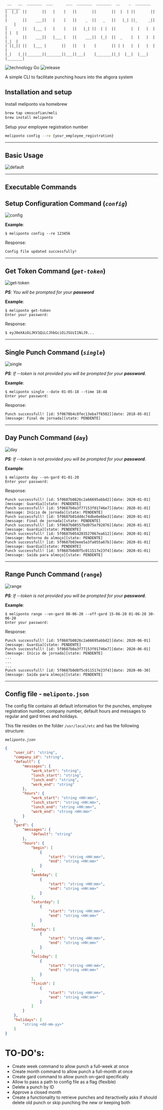 ```
 __   __  _______  ___      ___  _______  _______  __    _  _______  _______ 
|  |_|  ||       ||   |    |   ||       ||       ||  |  | ||       ||       |
|       ||    ___||   |    |   ||    _  ||   _   ||   |_| ||_     _||   _   |
|       ||   |___ |   |    |   ||   |_| ||  | |  ||       |  |   |  |  | |  |
|       ||    ___||   |___ |   ||    ___||  |_|  ||  _    |  |   |  |  |_|  |
| ||_|| ||   |___ |       ||   ||   |    |       || | |   |  |   |  |       |
|_|   |_||_______||_______||___||___|    |_______||_|  |__|  |___|  |_______|

```
![technology Go](https://img.shields.io/badge/technology-go-blue.svg)
![release](https://img.shields.io/github/v/release/cmoscofian/meliponto)

A simple CLI to facilitate punching hours into the ahgora system

## **Installation and setup**
Install meliponto via homebrew
```sh
brew tap cmoscofian/meli
brew install meliponto
```

Setup your employee registration number
```sh
meliponto config --re {your_employee_registration}
```

---
## **Basic Usage**
![default](./.github/assets/default.png)

---
## **Executable Commands**


## **Setup Configuration Command (*`config`*)**
![config](./.github/assets/config.png)

**Example**:

```
$ meliponto config --re 123456
```
Response:
```
Config file updated successfully!
```

---
## **Get Token Command (*`get-token`*)**
![get-token](./.github/assets/get-token.png)

***PS**: You will be prompted for your **password***

**Example**:
```
$ meliponto get-token
Enter your password: 
```
Response:
```
$ eyJ0eXAiOiJKV1QiLCJhbGciOiJSUzI1NiJ9...
```

---
## **Single Punch Command (*`single`*)**
![single](./.github/assets/single.png)

***PS**: If --token is not provided you will be prompted for your **password***.

**Example**:
```
$ meliponto single --date 01-05-18 --time 18:48
Enter your password:
```
Response:
```
Punch successfull! [id: 5f0678b4c8fec13eba7f6502][date: 2018-05-01][message: Final de jornada][state: PENDENTE]
```

---
## **Day Punch Command (`day`)**
![day](./.github/assets/day.png)

***PS**: If --token is not provided you will be prompted for your **password***.

**Example**:
```
$ meliponto day --on-gard 01-01-20
Enter your password:
```
Response:
```
Punch successfull! [id: 5f0687b0826c2a66695abbd2][date: 2020-01-01][message: Guardia][state: PENDENTE]
Punch successfull! [id: 5f0687b0a3f77153f01746e7][date: 2020-01-01][message: Início de jornada][state: PENDENTE]
Punch successfull! [id: 5f0687b01dd4c74dbe6e6be3][date: 2020-01-01][message: Final de jornada][state: PENDENTE]
Punch successfull! [id: 5f0687b08557bd075e792876][date: 2020-01-01][message: Guardia][state: PENDENTE]
Punch successfull! [id: 5f0687b054203527067ea612][date: 2020-01-01][message: Retorno do almoço][state: PENDENTE]
Punch successfull! [id: 5f0687b03eee5a3fa055a67b][date: 2020-01-01][message: Guardia][state: PENDENTE]
Punch successfull! [id: 5f0687b0d8f5c011517e23f4][date: 2020-01-01][message: Saída para almoço][state: PENDENTE]
```

---
## **Range Punch Command (`range`)**
![range](./.github/assets/range.png)

***PS**: If --token is not provided you will be prompted for your **password***.

**Example**:
```
$ meliponto range --on-gard 08-06-20 --off-gard 15-06-20 01-06-20 30-06-20
Enter your password:
```
Response:
```
Punch successfull! [id: 5f0687b0826c2a66695abbd2][date: 2020-06-01][message: Guardia][state: PENDENTE]
Punch successfull! [id: 5f0687b0a3f77153f01746e7][date: 2020-06-01][message: Início de jornada][state: PENDENTE]
...
...
...
Punch successfull! [id: 5f0687b0d8f5c011517e23f4][date: 2020-06-30][message: Saída para almoço][state: PENDENTE]
```

---
## **Config file** - `meliponto.json`
The config file contains all default information for the punches, employee registration number, company number, default hours and messages to regular and gard times and holidays.

This file resides on the folder `/usr/local/etc` and has the following structure:

*`meliponto.json`*
```json
{
    "user_id": "string",
    "company_id": "string",
    "default": {
        "messages": {
            "work_start": "string",
            "lunch_start": "string",
            "lunch_end": "string",
            "work_end": "string"
        },
        "hours": {
            "work_start": "string <HH:mm>",
            "lunch_start": "string <HH:mm>",
            "lunch_end": "string <HH:mm>",
            "work_end": "string <HH:mm>"
        }
    },
    "gard": {
        "messages": {
            "default": "string"
        },
        "hours": {
            "begin": [
                {
                    "start": "string <HH:mm>",
                    "end": "string <HH:mm>"
                }
            ],
            "weekday": [
                {
                    "start": "string <HH:mm>",
                    "end": "string <HH:mm>"
                }
            ],
            "saturday": [
                {
                    "start": "string <HH:mm>",
                    "end": "string <HH:mm>"
                }
            ],
            "sunday": [
                {
                    "start": "string <HH:mm>",
                    "end": "string <HH:mm>"
                }
            ],
            "holiday": [
                {
                    "start": "string <HH:mm>",
                    "end": "string <HH:mm>"
                }
            ],
            "finish": [
                {
                    "start": "string <HH:mm>",
                    "end": "string <HH:mm>"
                }
            ]
        }
    },
    "holidays": [
        "string <dd-mm-yy>"
    ]
}
```

# **TO-DO's**:
- Create week command to allow punch a full-week at once
- Create month command to allow punch a full-month at once
- Create gard command to allow punch on-gard specifically
- Allow to pass a path to config file as a flag (flexible)
- Delete a punch by ID
- Approve a closed month
- Create a functionality to retrieve punches and iteractivelly asks if should delete old punch or skip punching the new or keeping both